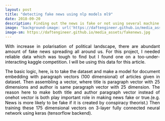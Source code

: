 ```yaml
---
layout: post
title: "detecting fake news using nlp models ml9"
date: 2018-09-20
description: Finding out the news is fake or not using several machine learning models.
image: "background-image: url('https://daftengineer.github.io/media_assets/fakenews.jpg');"
image-sm: https://daftengineer.github.io/media_assets/fakenews.jpg
---
```


<div style="color:black;"><p></p>

<p style="text-align:justify;">With increase in polarisation of political landscape, there are abundant amount of fake news spreading all around us. For this project, I needed reliable data which was tough to find but I found one on a too-under-interacting kaggle competition. I will be using this data for this article. </p>
<p style="text-align:justify;">The basic logic, here, is to take the dataset and make a model for document embedding with paragraph vectors (100 dimensional) of articles given in dataset. Then assembling a vector, where title is paragraph vector with 25 dimensions and author is same paragraph vector with 25 dimension. The reason here to make both title and author paragraph vector instead of onehot vector is both play important role in making news fake or true.(e.g. News is more likely to be fake if it is created by conspiracy theorist.) Then training these 175 dimensional vectors on 3-layer fully connected neural network using keras (tensorflow backend).</p>
<p style="text-align:justify;"></p>
<p style="text-align:justify;"></p>
<p style="text-align:justify;"></p>
<p style="text-align:justify;"></p>
<p style="text-align:justify;"></p>
 </div>

